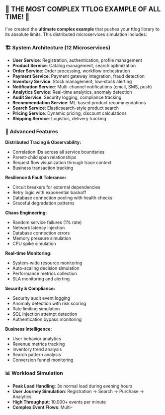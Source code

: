 ## 🎉 THE MOST COMPLEX TTLOG EXAMPLE OF ALL TIME! 🎉

I've created the **ultimate complex example** that pushes your ttlog library to its absolute limits. This distributed microservices simulation includes:

### 🏗️ **System Architecture (12 Microservices)**
- **User Service**: Registration, authentication, profile management
- **Product Service**: Catalog management, search optimization
- **Order Service**: Order processing, workflow orchestration  
- **Payment Service**: Payment gateway integration, fraud detection
- **Inventory Service**: Stock management, low-stock alerting
- **Notification Service**: Multi-channel notifications (email, SMS, push)
- **Analytics Service**: Real-time analytics, anomaly detection
- **Audit Service**: Security logging, compliance tracking
- **Recommendation Service**: ML-based product recommendations
- **Search Service**: Elasticsearch-style product search
- **Pricing Service**: Dynamic pricing, discount calculations
- **Shipping Service**: Logistics, delivery tracking

### 🚀 **Advanced Features**

**Distributed Tracing & Observability:**
- Correlation IDs across all service boundaries
- Parent-child span relationships
- Request flow visualization through trace context
- Business transaction tracking

**Resilience & Fault Tolerance:**
- Circuit breakers for external dependencies
- Retry logic with exponential backoff
- Database connection pooling with health checks
- Graceful degradation patterns

**Chaos Engineering:**
- Random service failures (1% rate)
- Network latency injection
- Database connection errors
- Memory pressure simulation
- CPU spike simulation

**Real-time Monitoring:**
- System-wide resource monitoring
- Auto-scaling decision simulation
- Performance metrics collection
- SLA monitoring and alerting

**Security & Compliance:**
- Security audit event logging
- Anomaly detection with risk scoring
- Rate limiting simulation  
- SQL injection attempt detection
- Authentication bypass monitoring

**Business Intelligence:**
- User behavior analytics
- Revenue metrics tracking
- Inventory trend analysis
- Search pattern analysis
- Conversion funnel monitoring

### 📊 **Workload Simulation**
- **Peak Load Handling**: 3x normal load during evening hours
- **User Journey Simulation**: Registration → Search → Purchase → Analytics
- **High Throughput**: 10,000+ events per minute
- **Complex Event Flows**: Multi-
